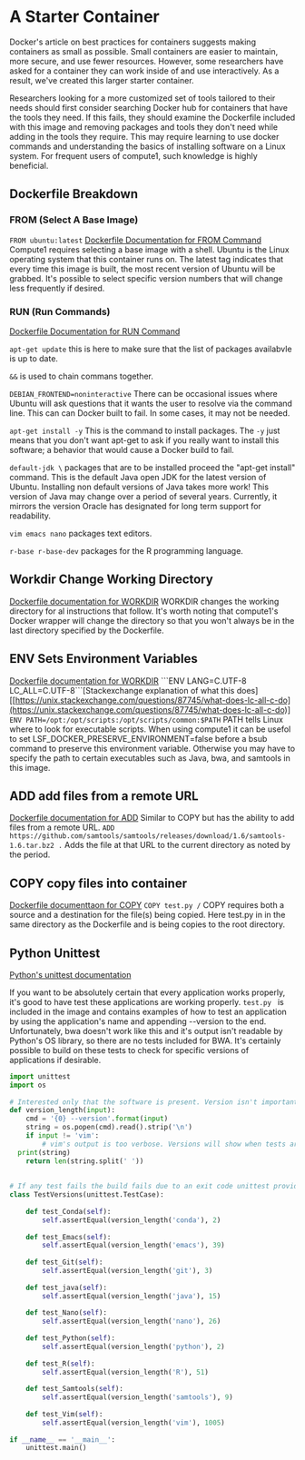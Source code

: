 # A Starter Container
Docker's article on best practices for containers suggests making containers as small as possible. Small containers are easier to maintain, more secure, and use fewer resources. However, some researchers have asked for a container they can work inside of and use interactively. As a result, we've created this larger starter container. 

Researchers looking for a more customized set of tools tailored to their needs should first consider searching Docker hub for containers that have the tools they need. If this fails, they should examine the Dockerfile included with this image and removing packages and tools they don't need while adding in the tools they require. This may require learning to use docker commands and understanding the basics of installing software on a Linux system. For frequent users of compute1, such knowledge is highly beneficial.

## Dockerfile Breakdown
### FROM (Select A Base Image)
```FROM ubuntu:latest```
[Dockerfile Documentation for FROM Command]([https://docs.docker.com/engine/reference/builder/#from](https://docs.docker.com/engine/reference/builder/#from))
Compute1 requires selecting a base image with a shell. Ubuntu is the Linux operating system that this container runs on. The latest tag indicates that every time this image is built, the most recent version of Ubuntu will be grabbed. It's possible to select specific version numbers that will change less frequently if desired.

###  RUN (Run Commands)
[Dockerfile Documentation for RUN Command](https://docs.docker.com/engine/reference/builder/#run)

```apt-get update``` this is here to make sure that the list of packages availabvle is up to date.

```&&``` is used to chain commans together.

```DEBIAN_FRONTEND=noninteractive``` There can be occasional issues where Ubuntu will ask questions that it wants the user to resolve via the command line. 
This can can Docker built to fail. In some cases, it may not be needed.

```apt-get install -y``` This is the command to install packages. The ```-y``` just means that you don't want apt-get to ask if you really want to install this software; 
a behavior that would cause a Docker build to fail.

```default-jdk \``` packages that are to be installed proceed the "apt-get install" command. 
This is the default Java open JDK for the latest version of Ubuntu. Installing non default versions of Java takes more work! This version of Java may change over a period of several years. 
Currently, it mirrors the version Oracle has designated for long term support for readability.

```vim emacs nano``` packages text editors.

```r-base r-base-dev``` packages for the R programming language.


## Workdir Change Working Directory

[Dockerfile documentation for WORKDIR]([https://docs.docker.com/engine/reference/builder/#workdir](https://docs.docker.com/engine/reference/builder/#workdir))
WORKDIR changes the working directory for al instructions that follow. It's worth noting that compute1's Docker wrapper will change the directory so that you won't always be in the last directory specified by the Dockerfile.


## ENV  Sets Environment Variables
[Dockerfile documentation for WORKDIR]([https://docs.docker.com/engine/reference/builder/#env](https://docs.docker.com/engine/reference/builder/#env))
```ENV LANG=C.UTF-8 LC_ALL=C.UTF-8```[Stackexchange explanation of what this does][[https://unix.stackexchange.com/questions/87745/what-does-lc-all-c-do](https://unix.stackexchange.com/questions/87745/what-does-lc-all-c-do)]
```ENV PATH=/opt:/opt/scripts:/opt/scripts/common:$PATH```
PATH tells Linux where to look for executable scripts. When using compute1 it can be usefol to set LSF_DOCKER_PRESERVE_ENVIRONMENT=false before a bsub command to preserve this environment variable. Otherwise you may have to specify the path to certain executables such as Java, bwa, and samtools in this image. 

## ADD add files from a remote URL

[Dockerfile documentation for ADD](https://docs.docker.com/engine/reference/builder/#add)
Similar to COPY but has the ability to add files from a remote URL.
```ADD https://github.com/samtools/samtools/releases/download/1.6/samtools-1.6.tar.bz2 .``` Adds the file at that URL to the current directory as noted by the period.

## COPY copy files into container
[Dockerfile documenttaon for COPY](https://docs.docker.com/engine/reference/builder/#copy)
```COPY test.py /``` COPY requires both a source and a destination for the file(s) being copied. Here test.py in in the same directory as the Dockerfile and is being copies to the root directory.

## Python Unittest
[Python's unittest documentation](https://docs.python.org/3/library/unittest.html)

If you want to be absolutely certain that every application works properly, it's good to have test these applications are working properly. ```test.py ``` is included in the image and contains examples of how to test an application by using the application's name and appending --version to the end. Unfortunately, bwa doesn't work like this and it's output isn't readable by Python's OS library, so there are no tests included for BWA. It's certainly possible to build on these tests to check for specific versions of applications if desirable.

```python
import unittest  
import os  
  
# Interested only that the software is present. Version isn't important.  
def version_length(input):  
    cmd = '{0} --version'.format(input)  
    string = os.popen(cmd).read().strip('\n')  
    if input != 'vim':  
        # vim's output is too verbose. Versions will show when tests are run.  
  print(string)  
    return len(string.split(' '))  
  
  
# If any test fails the build fails due to an exit code unittest provides.  
class TestVersions(unittest.TestCase):  
  
    def test_Conda(self):  
        self.assertEqual(version_length('conda'), 2)  
  
    def test_Emacs(self):  
        self.assertEqual(version_length('emacs'), 39)  
  
    def test_Git(self):  
        self.assertEqual(version_length('git'), 3)  
  
    def test_java(self):  
        self.assertEqual(version_length('java'), 15)  
  
    def test_Nano(self):  
        self.assertEqual(version_length('nano'), 26)  
  
    def test_Python(self):  
        self.assertEqual(version_length('python'), 2)  
  
    def test_R(self):  
        self.assertEqual(version_length('R'), 51)  
  
    def test_Samtools(self):  
        self.assertEqual(version_length('samtools'), 9)  
  
    def test_Vim(self):  
        self.assertEqual(version_length('vim'), 1005)  
  
if __name__ == '__main__':  
    unittest.main()